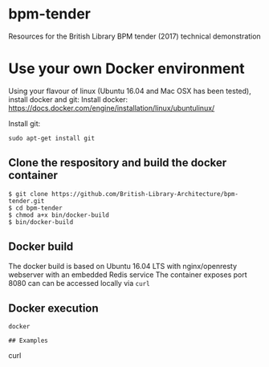 # bpm-tender
Resources for the British Library BPM tender (2017) technical demonstration

# Use your own Docker environment
Using your flavour of linux (Ubuntu 16.04 and Mac OSX has been tested), install docker and git:
Install docker: https://docs.docker.com/engine/installation/linux/ubuntulinux/

Install git:
``` 
sudo apt-get install git
```

## Clone the respository and build the docker container
```
$ git clone https://github.com/British-Library-Architecture/bpm-tender.git
$ cd bpm-tender
$ chmod a+x bin/docker-build
$ bin/docker-build
```  
## Docker build
The docker build is based on Ubuntu 16.04 LTS with nginx/openresty webserver with an embedded Redis service
The container exposes port 8080 can can be accessed locally via `curl`

## Docker execution
```
docker 

## Examples
```
curl 
